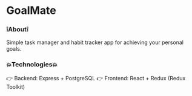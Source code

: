<h1>GoalMate</h1>

<h3>❕About❕</h3>
Simple task manager and habit tracker app for achieving your personal goals.

<h3>💥Technologies💥</h3>
👉 Backend: Express + PostgreSQL
👉 Frontend: React + Redux (Redux Toolkit)
